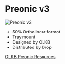 Preonic v3
==========

![Preonic v3](https://massdrop-s3.imgix.net/product-images/preonic-mechanical-keyboard/FP/T9uyzruNRViMmImqcsuL_AI7B9742%20copy.jpg)

 * 50% Ortholinear format
 * Tray mount
 * Designed by OLKB
 * Distributed by Drop

[OLKB Preonic Resources](https://github.com/olkb/olkb_parts/tree/master/preonic)

